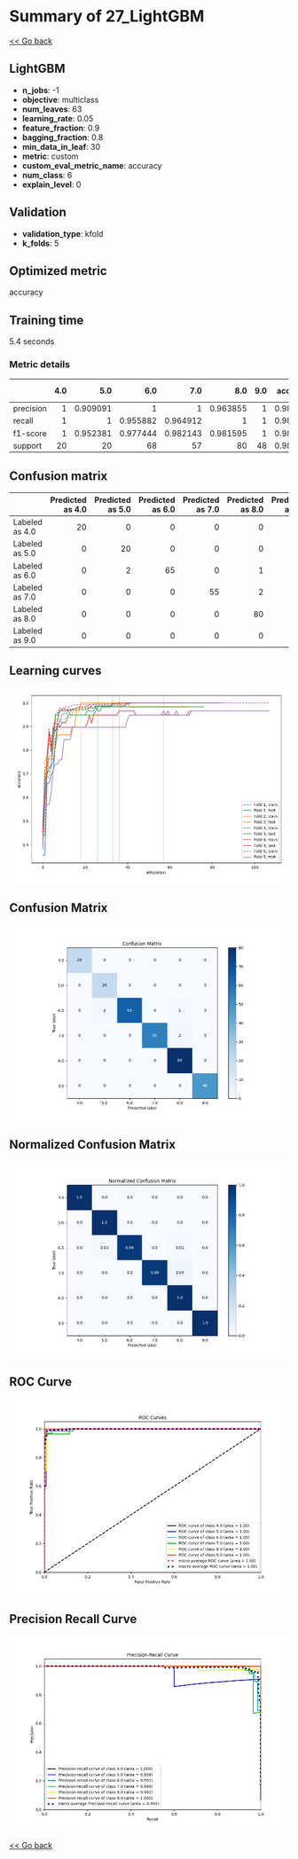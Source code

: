 # Summary of 27_LightGBM

[<< Go back](../README.md)


## LightGBM
- **n_jobs**: -1
- **objective**: multiclass
- **num_leaves**: 63
- **learning_rate**: 0.05
- **feature_fraction**: 0.9
- **bagging_fraction**: 0.8
- **min_data_in_leaf**: 30
- **metric**: custom
- **custom_eval_metric_name**: accuracy
- **num_class**: 6
- **explain_level**: 0

## Validation
 - **validation_type**: kfold
 - **k_folds**: 5

## Optimized metric
accuracy

## Training time

5.4 seconds

### Metric details
|           |   4.0 |       5.0 |       6.0 |       7.0 |       8.0 |   9.0 |   accuracy |   macro avg |   weighted avg |   logloss |
|:----------|------:|----------:|----------:|----------:|----------:|------:|-----------:|------------:|---------------:|----------:|
| precision |     1 |  0.909091 |  1        |  1        |  0.963855 |     1 |   0.982935 |    0.978824 |       0.983926 |  0.278743 |
| recall    |     1 |  1        |  0.955882 |  0.964912 |  1        |     1 |   0.982935 |    0.986799 |       0.982935 |  0.278743 |
| f1-score  |     1 |  0.952381 |  0.977444 |  0.982143 |  0.981595 |     1 |   0.982935 |    0.98226  |       0.983015 |  0.278743 |
| support   |    20 | 20        | 68        | 57        | 80        |    48 |   0.982935 |  293        |     293        |  0.278743 |


## Confusion matrix
|                |   Predicted as 4.0 |   Predicted as 5.0 |   Predicted as 6.0 |   Predicted as 7.0 |   Predicted as 8.0 |   Predicted as 9.0 |
|:---------------|-------------------:|-------------------:|-------------------:|-------------------:|-------------------:|-------------------:|
| Labeled as 4.0 |                 20 |                  0 |                  0 |                  0 |                  0 |                  0 |
| Labeled as 5.0 |                  0 |                 20 |                  0 |                  0 |                  0 |                  0 |
| Labeled as 6.0 |                  0 |                  2 |                 65 |                  0 |                  1 |                  0 |
| Labeled as 7.0 |                  0 |                  0 |                  0 |                 55 |                  2 |                  0 |
| Labeled as 8.0 |                  0 |                  0 |                  0 |                  0 |                 80 |                  0 |
| Labeled as 9.0 |                  0 |                  0 |                  0 |                  0 |                  0 |                 48 |

## Learning curves
![Learning curves](learning_curves.png)
## Confusion Matrix

![Confusion Matrix](confusion_matrix.png)


## Normalized Confusion Matrix

![Normalized Confusion Matrix](confusion_matrix_normalized.png)


## ROC Curve

![ROC Curve](roc_curve.png)


## Precision Recall Curve

![Precision Recall Curve](precision_recall_curve.png)



[<< Go back](../README.md)
